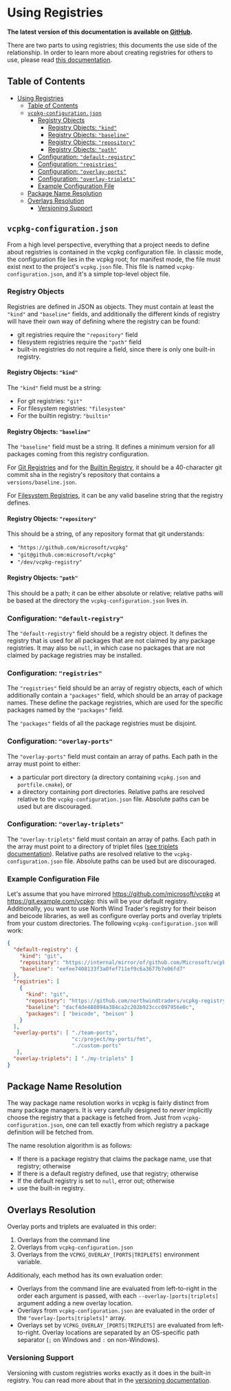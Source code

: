 # Using Registries

**The latest version of this documentation is available on [GitHub](https://github.com/Microsoft/vcpkg/tree/master/docs/users/registries.md).**

There are two parts to using registries; this documents the use side of the
relationship. In order to learn more about creating registries for others to
use, please read [this documentation](../maintainers/registries.md).

## Table of Contents

- [Using Registries](#using-registries)
  - [Table of Contents](#table-of-contents)
  - [`vcpkg-configuration.json`](#vcpkg-configurationjson)
    - [Registry Objects](#registry-objects)
      - [Registry Objects: `"kind"`](#registry-objects-kind)
      - [Registry Objects: `"baseline"`](#registry-objects-baseline)
      - [Registry Objects: `"repository"`](#registry-objects-repository)
      - [Registry Objects: `"path"`](#registry-objects-path)
    - [Configuration: `"default-registry"`](#configuration-default-registry)
    - [Configuration: `"registries"`](#configuration-registries)
    - [Configuration: `"overlay-ports"`](#configuration-overlay-ports)
    - [Configuration: `"overlay-triplets"`](#configuration-overlay-triplets)
    - [Example Configuration File](#example-configuration-file)
  - [Package Name Resolution](#package-name-resolution)
  - [Overlays Resolution](#overlays-resolution)
    - [Versioning Support](#versioning-support)

## `vcpkg-configuration.json`

From a high level perspective, everything that a project needs to define
about registries is contained in the vcpkg configuration file. In classic
mode, the configuration file lies in the vcpkg root; for manifest mode,
the file must exist next to the project's `vcpkg.json` file.
This file is named `vcpkg-configuration.json`, and it's a simple top-level
object file.

### Registry Objects

Registries are defined in JSON as objects. They must contain at least the
`"kind"` and `"baseline"` fields, and additionally the different kinds of
registry will have their own way of defining where the registry can be found:

- git registries require the `"repository"` field
- filesystem registries require the `"path"` field
- built-in registries do not require a field, since there is only one
  built-in registry.

#### Registry Objects: `"kind"`

The `"kind"` field must be a string:

- For git registries: `"git"`
- For filesystem registries: `"filesystem"`
- For the builtin registry: `"builtin"`

#### Registry Objects: `"baseline"`

The `"baseline"` field must be a string. It defines a minimum version for all packages coming from this registry configuration.

For [Git Registries](../maintainers/registries.md#git-registries) and for the [Builtin Registry](../maintainers/registries.md#builtin-registries), it should be a 40-character git commit sha in the registry's repository that contains a `versions/baseline.json`.

For [Filesystem Registries](../maintainers/registries.md#filesystem-registries), it can be any valid baseline string that the registry defines.

#### Registry Objects: `"repository"`

This should be a string, of any repository format that git understands:

- `"https://github.com/microsoft/vcpkg"`
- `"git@github.com:microsoft/vcpkg"`
- `"/dev/vcpkg-registry"`

#### Registry Objects: `"path"`

This should be a path; it can be either absolute or relative; relative paths
will be based at the directory the `vcpkg-configuration.json` lives in.

### Configuration: `"default-registry"`

The `"default-registry"` field should be a registry object. It defines
the registry that is used for all packages that are not claimed by any
package registries. It may also be `null`, in which case no packages that
are not claimed by package registries may be installed.

### Configuration: `"registries"`

The `"registries"` field should be an array of registry objects, each of
which additionally contain a `"packages"` field, which should be an array of
package names. These define the package registries, which are used for 
the specific packages named by the `"packages"` field.

The `"packages"` fields of all the package registries must be disjoint.

### Configuration: `"overlay-ports"`

The `"overlay-ports"` field must contain an array of paths. Each path in the array must point
to either: 
* a particular port directory (a directory containing `vcpkg.json` and `portfile.cmake`), or
* a directory containing port directories.
Relative paths are resolved relative to the `vcpkg-configuration.json` file. Absolute paths can be used but are discouraged.

### Configuration: `"overlay-triplets"`

The `"overlay-triplets"` field must contain an array of paths. Each path in the array 
must point to a directory of triplet files ([see triplets documentation](triplets.md)).
Relative paths are resolved relative to the `vcpkg-configuration.json` file. Absolute paths can be used but are discouraged.

### Example Configuration File

Let's assume that you have mirrored <https://github.com/microsoft/vcpkg> at
<https://git.example.com/vcpkg>: this will be your default registry.
Additionally, you want to use North Wind Trader's registry for their
beison and beicode libraries, as well as configure overlay ports and 
overlay triplets from your custom directories. The following
`vcpkg-configuration.json` will work:

```json
{
  "default-registry": {
    "kind": "git",
    "repository": "https://internal/mirror/of/github.com/Microsoft/vcpkg",
    "baseline": "eefee7408133f3a0fef711ef9c6a3677b7e06fd7"
  },
  "registries": [
    {
      "kind": "git",
      "repository": "https://github.com/northwindtraders/vcpkg-registry",
      "baseline": "dacf4de488094a384ca2c202b923ccc097956e0c",
      "packages": [ "beicode", "beison" ]
    }
  ],
  "overlay-ports": [ "./team-ports",
                     "c:/project/my-ports/fmt",
                     "./custom-ports"
   ],
  "overlay-triplets": [ "./my-triplets" ]
}
```

## Package Name Resolution

The way package name resolution works in vcpkg is fairly distinct from many
package managers. It is very carefully designed to _never_ implicitly choose
the registry that a package is fetched from. Just from
`vcpkg-configuration.json`, one can tell exactly from which registry a
package definition will be fetched from.

The name resolution algorithm is as follows:

- If there is a package registry that claims the package name,
  use that registry; otherwise
- If there is a default registry defined, use that registry; otherwise
- If the default registry is set to `null`, error out; otherwise
- use the built-in registry.

## Overlays Resolution

Overlay ports and triplets are evaluated in this order:

1. Overlays from the command line
2. Overlays from `vcpkg-configuration.json`
3. Overlays from the `VCPKG_OVERLAY_[PORTS|TRIPLETS]` environment variable.

Additionaly, each method has its own evaluation order:

* Overlays from the command line are evaluated from left-to-right in the order each argument is passed, with each `--overlay-[ports|triplets]` argument adding a new overlay location.
* Overlays from `vcpkg-configuration.json` are evaluated in the order of the `"overlay-[ports|triplets]"` array.
* Overlays set by `VCPKG_OVERLAY_[PORTS|TRIPLETS]` are evaluated from left-to-right. Overlay locations are separated by an OS-specific path separator (`;` on Windows and `:` on non-Windows).

### Versioning Support

Versioning with custom registries works exactly as it does in the built-in
registry. You can read more about that in the [versioning documentation].

[versioning documentation]: versioning.md
